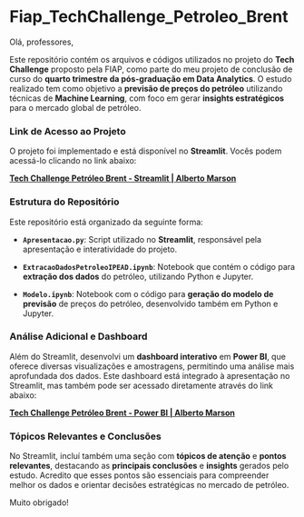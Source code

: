 # Fiap_TechChallenge_Petroleo_Brent

Olá, professores,

Este repositório contém os arquivos e códigos utilizados no projeto do **Tech Challenge** proposto pela FIAP, como parte do meu projeto de conclusão de curso do **quarto trimestre da pós-graduação em Data Analytics**. O estudo realizado tem como objetivo a **previsão de preços do petróleo** utilizando técnicas de **Machine Learning**, com foco em gerar **insights estratégicos** para o mercado global de petróleo.

### Link de Acesso ao Projeto

O projeto foi implementado e está disponível no **Streamlit**. Vocês podem acessá-lo clicando no link abaixo:

[**Tech Challenge Petróleo Brent - Streamlit | Alberto Marson**](https://fiaptechchallengebrent.streamlit.app/)

### Estrutura do Repositório

Este repositório está organizado da seguinte forma:

- **`Apresentacao.py`**: Script utilizado no **Streamlit**, responsável pela apresentação e interatividade do projeto.
  
- **`ExtracaoDadosPetroleoIPEAD.ipynb`**: Notebook que contém o código para **extração dos dados** do petróleo, utilizando Python e Jupyter. 

- **`Modelo.ipynb`**: Notebook com o código para **geração do modelo de previsão** de preços do petróleo, desenvolvido também em Python e Jupyter.

### Análise Adicional e Dashboard

Além do Streamlit, desenvolvi um **dashboard interativo** em **Power BI**, que oferece diversas visualizações e amostragens, permitindo uma análise mais aprofundada dos dados. Este dashboard está integrado à apresentação no Streamlit, mas também pode ser acessado diretamente através do link abaixo:

[**Tech Challenge Petróleo Brent - Power BI | Alberto Marson**](https://app.powerbi.com/view?r=eyJrIjoiOTdjZjRhNGEtZjFkNi00ZjIzLWJlODEtNWU3YjkxMWY5ZTNhIiwidCI6IjExZGJiZmUyLTg5YjgtNDU0OS1iZTEwLWNlYzM2NGU1OTU1MSIsImMiOjR9)

### Tópicos Relevantes e Conclusões

No Streamlit, incluí também uma seção com **tópicos de atenção** e **pontos relevantes**, destacando as **principais conclusões** e **insights** gerados pelo estudo. Acredito que esses pontos são essenciais para compreender melhor os dados e orientar decisões estratégicas no mercado de petróleo.

Muito obrigado! 
